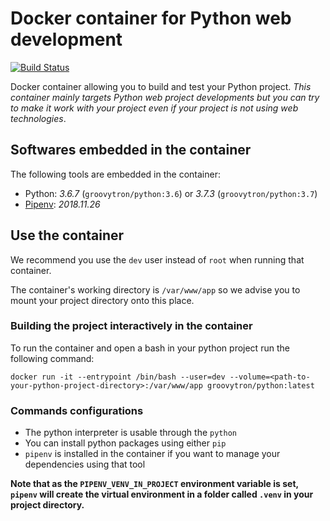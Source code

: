 # Docker container for Python web development

[![Build Status](https://travis-ci.org/groovytron/python-container.svg?branch=master)](https://travis-ci.org/groovytron/python-container)

Docker container allowing you to build and test your Python project. _This container mainly targets Python web project developments but you can try to make it work with your project even if your project is not using web technologies_.

## Softwares embedded in the container

The following tools are embedded in the container:

- Python: _3.6.7_ (`groovytron/python:3.6`) or _3.7.3_ (`groovytron/python:3.7`)
- [Pipenv](https://github.com/pypa/pipenv): _2018.11.26_

## Use the container

We recommend you use the `dev` user instead of `root` when running that container.

The container's working directory is `/var/www/app` so we advise you to mount your project directory onto this place.

### Building the project interactively in the container

To run the container and open a bash in your python project run the following command:

`docker run -it --entrypoint /bin/bash --user=dev --volume=<path-to-your-python-project-directory>:/var/www/app groovytron/python:latest`

### Commands configurations

- The python interpreter is usable through the `python`
- You can install python packages using either `pip`
- `pipenv` is installed in the container if you want to manage your dependencies using that tool

**Note that as the `PIPENV_VENV_IN_PROJECT` environment variable is set, `pipenv` will create the virtual environment in a folder called `.venv` in your project directory.**
